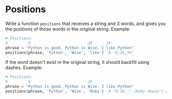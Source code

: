 # Positions

Write a function `positions` that receives a string and 3 words, and gives you the positions of those words in the original string. Example:

```python
# Positions:
#         0                         26      34
phrase = "Python is good. Python is Wise. I like Python"
positions(phrase, 'Python', 'Wise', 'like')  # "0,26,34"
```

If the word doesn't exist in the original string, it should backfill using dashes. Example:

```python
# Positions:
#         0                         26
phrase = "Python is good. Python is Wise. I like Python"
positions(phrase, 'Python', 'Wise', 'Ruby')  # "0,26,-" (Ruby doesn't exist)
```
